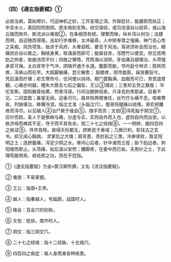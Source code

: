 ### （四）《通玄指要赋》①

必欲治病，莫如用针。巧运神机之妙，工开圣理之深。外取砭针，能蠲邪而扶正；中含水火，善回阳而倒阴。原夫络别支殊，经交错综，或沟池溪谷以歧异，或山海丘陵而隙共，斯流派以难揆②，在条纲而有统。理繁而昧，纵补泻以何功；法捷而明，自迎随而得用。且如行步难移，太冲最奇。人中除脊膂之强痛，神门去心性之呆痴。风伤项急，始求于风府，头晕目眩，要觅于风池。耳闭须听会而治也，眼痛则合谷以推之。胸结身黄，取涌泉而即可；脑昏目赤，泻攒竹以便宜。但见苦两肋之拘挛，依曲池而平扫；四肢之懈惰，凭照海以消除。牙齿痛吕细堪治，头项强承浆可保。太白宣导于气冲，阴陵开通于水道。腹膨而胀，夺内庭兮林迟；筋转而疼，泻承山而在早。大抵脚腕痛，昆仑解愈； 股膝疼，阴市能医，痫发癫狂兮，凭后溪而疗理；疟生寒热兮，仗间使以扶持。期门罢胸满，血臌而可已，劳宫退胃翻，心痛亦何疑。稽失大敦去七疝之偏坠，王公③谓此；三里却五劳之羸瘦； 华佗言斯。固知腕骨祛黄，然骨泻肾。行间治膝肿目疾，尺泽去肘疼筋紧。目昏不见，二间宜取；鼻窒无闻，迎香可引。肩井除两臂难任，丝竹疗头痛不忍。咳嗽寒痰，列缺堪治，眵䁾冷泪，临泣尤准（头临泣穴）。髋骨将腿痛以祛残，肾俞把腰疼而泻尽。以见越人④治尸厥于维会⑤，随手而苏；文伯⑥泻死胎于阴交⑦，应针而损。圣人于是察麻与痛，分虚与实，实则自外而入也，虚则自内而出欤。以故济母而裨其不足，夺子而平其有余。观二十七之经络⑧，一一明辨，据四百四之疾证⑨，件件皆除。故得夭枉都无，跻斯民于寿域；几微已判，彰往古之玄书。抑又闻心胸病， 求掌后之大陵；肩背患，责肘前之三里。冷痹肾败，取足阳明之土；连脐腹痛，泻足少阴之水。脊间心后者，针中渚而立痊；胁下肋边者，刺阳陵而即止。头项痛，拟后溪以安然；腰脚疼，在委中而已矣。夫用针之士，于此理苟能明焉，收祛邪之功，而在乎捻指。

①《通玄指要赋》为金•窦汉卿所撰，又名《流注指要赋》。

② 难揆：不易掌握。

③ 王公：指唐•王焘。

④ 越人：指秦越人，号扁鹊，战国时人。

⑤ 维会：百会穴的别称。

⑥ 文伯：姓徐，南齐时人。

⑦ 阴交：指三阴交穴。

⑧ 二十七之经络：指十二经脉，十五络穴。

⑨ 四百四之疾症：喻人身周身各种疾患。

